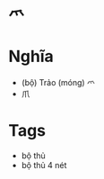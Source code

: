 # 爫

# Nghĩa
* (bộ) Trảo (móng) 爫
* 爪

# Tags
* bộ thủ
*  bộ thủ 4 nét

<script>window.HANZI_FIELD='爫';</script>
